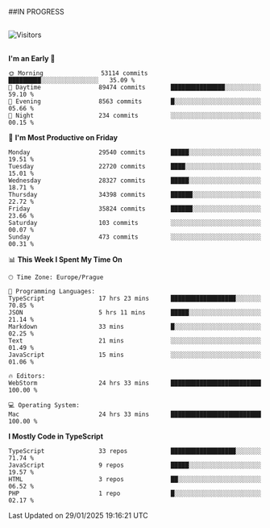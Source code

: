 ##IN PROGRESS
##
![Visitors](https://komarev.com/ghpvc/?username=petrbui&style=for-the-badge&label=Visitors+👀)



##
<!--
[![My GitHub stats](https://github-readme-stats.vercel.app/api?username=petrbui&theme=github_dark)](https://github.com/anuraghazra/github-readme-stats)

[![My wakatime stats](https://github-readme-stats.vercel.app/api/wakatime?username=petrbui&theme=github_dark)](https://github.com/anuraghazra/github-readme-stats)
-->
<!--START_SECTION:waka-->
**I'm an Early 🐤** 

```text
🌞 Morning                53114 commits       █████████░░░░░░░░░░░░░░░░   35.09 % 
🌆 Daytime                89474 commits       ███████████████░░░░░░░░░░   59.10 % 
🌃 Evening                8563 commits        █░░░░░░░░░░░░░░░░░░░░░░░░   05.66 % 
🌙 Night                  234 commits         ░░░░░░░░░░░░░░░░░░░░░░░░░   00.15 % 
```
📅 **I'm Most Productive on Friday** 

```text
Monday                   29540 commits       █████░░░░░░░░░░░░░░░░░░░░   19.51 % 
Tuesday                  22720 commits       ████░░░░░░░░░░░░░░░░░░░░░   15.01 % 
Wednesday                28327 commits       █████░░░░░░░░░░░░░░░░░░░░   18.71 % 
Thursday                 34398 commits       ██████░░░░░░░░░░░░░░░░░░░   22.72 % 
Friday                   35824 commits       ██████░░░░░░░░░░░░░░░░░░░   23.66 % 
Saturday                 103 commits         ░░░░░░░░░░░░░░░░░░░░░░░░░   00.07 % 
Sunday                   473 commits         ░░░░░░░░░░░░░░░░░░░░░░░░░   00.31 % 
```


📊 **This Week I Spent My Time On** 

```text
🕑︎ Time Zone: Europe/Prague

💬 Programming Languages: 
TypeScript               17 hrs 23 mins      ██████████████████░░░░░░░   70.85 % 
JSON                     5 hrs 11 mins       █████░░░░░░░░░░░░░░░░░░░░   21.14 % 
Markdown                 33 mins             █░░░░░░░░░░░░░░░░░░░░░░░░   02.25 % 
Text                     21 mins             ░░░░░░░░░░░░░░░░░░░░░░░░░   01.49 % 
JavaScript               15 mins             ░░░░░░░░░░░░░░░░░░░░░░░░░   01.06 % 

🔥 Editors: 
WebStorm                 24 hrs 33 mins      █████████████████████████   100.00 % 

💻 Operating System: 
Mac                      24 hrs 33 mins      █████████████████████████   100.00 % 
```

**I Mostly Code in TypeScript** 

```text
TypeScript               33 repos            ██████████████████░░░░░░░   71.74 % 
JavaScript               9 repos             █████░░░░░░░░░░░░░░░░░░░░   19.57 % 
HTML                     3 repos             ██░░░░░░░░░░░░░░░░░░░░░░░   06.52 % 
PHP                      1 repo              █░░░░░░░░░░░░░░░░░░░░░░░░   02.17 % 
```




 Last Updated on 29/01/2025 19:16:21 UTC
<!--END_SECTION:waka-->
